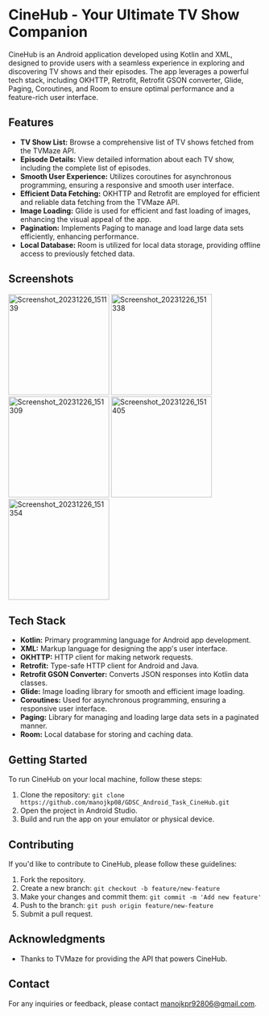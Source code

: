 # CineHub - Your Ultimate TV Show Companion

CineHub is an Android application developed using Kotlin and XML, designed to provide users with a seamless experience in exploring and discovering TV shows and their episodes. The app leverages a powerful tech stack, including OKHTTP, Retrofit, Retrofit GSON converter, Glide, Paging, Coroutines, and Room to ensure optimal performance and a feature-rich user interface.

## Features

- **TV Show List:** Browse a comprehensive list of TV shows fetched from the TVMaze API.
- **Episode Details:** View detailed information about each TV show, including the complete list of episodes.
- **Smooth User Experience:** Utilizes coroutines for asynchronous programming, ensuring a responsive and smooth user interface.
- **Efficient Data Fetching:** OKHTTP and Retrofit are employed for efficient and reliable data fetching from the TVMaze API.
- **Image Loading:** Glide is used for efficient and fast loading of images, enhancing the visual appeal of the app.
- **Pagination:** Implements Paging to manage and load large data sets efficiently, enhancing performance.
- **Local Database:** Room is utilized for local data storage, providing offline access to previously fetched data.

## Screenshots
<img src="https://github.com/manojkp08/GDSC_Android_Task_CineHub/assets/122171992/eaafdef2-8008-42ee-8c2e-3873cdde3d60" alt="Screenshot_20231226_151139" width="200">
<img src="https://github.com/manojkp08/GDSC_Android_Task_CineHub/assets/122171992/660194d7-3d88-4c76-84c9-688b18b5072c" alt="Screenshot_20231226_151338" width="200">
<img src="https://github.com/manojkp08/GDSC_Android_Task_CineHub/assets/122171992/2860064a-a593-4bf7-a019-92fce09b7e28" alt="Screenshot_20231226_151309" width="200">
<img src="https://github.com/manojkp08/GDSC_Android_Task_CineHub/assets/122171992/08f47422-196c-4386-b7f7-e0dc54c14aef" alt="Screenshot_20231226_151405" width="200">
<img src="https://github.com/manojkp08/GDSC_Android_Task_CineHub/assets/122171992/17ef69f7-026d-4ec8-a1eb-4638287d2201" alt="Screenshot_20231226_151354" width="200">


## Tech Stack

- **Kotlin:** Primary programming language for Android app development.
- **XML:** Markup language for designing the app's user interface.
- **OKHTTP:** HTTP client for making network requests.
- **Retrofit:** Type-safe HTTP client for Android and Java.
- **Retrofit GSON Converter:** Converts JSON responses into Kotlin data classes.
- **Glide:** Image loading library for smooth and efficient image loading.
- **Coroutines:** Used for asynchronous programming, ensuring a responsive user interface.
- **Paging:** Library for managing and loading large data sets in a paginated manner.
- **Room:** Local database for storing and caching data.

## Getting Started

To run CineHub on your local machine, follow these steps:

1. Clone the repository: `git clone https://github.com/manojkp08/GDSC_Android_Task_CineHub.git`
2. Open the project in Android Studio.
3. Build and run the app on your emulator or physical device.

## Contributing

If you'd like to contribute to CineHub, please follow these guidelines:

1. Fork the repository.
2. Create a new branch: `git checkout -b feature/new-feature`
3. Make your changes and commit them: `git commit -m 'Add new feature'`
4. Push to the branch: `git push origin feature/new-feature`
5. Submit a pull request.


## Acknowledgments

- Thanks to TVMaze for providing the API that powers CineHub.

## Contact

For any inquiries or feedback, please contact [manojkpr92806@gmail.com](mailto:manojkpr92806@gmail.com).
